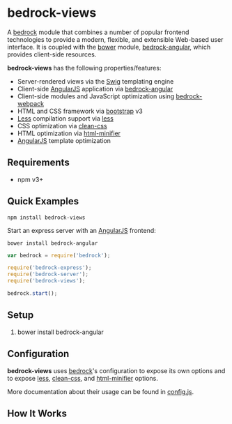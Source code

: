 # bedrock-views

A [bedrock][] module that combines a number of popular frontend technologies
to provide a modern, flexible, and extensible Web-based user interface. It
is coupled with the [bower][] module, [bedrock-angular][], which provides
client-side resources.

**bedrock-views** has the following properties/features:
* Server-rendered views via the [Swig][] templating engine
* Client-side [AngularJS][] application via [bedrock-angular][]
* Client-side modules and JavaScript optimization using [bedrock-webpack][]
* HTML and CSS framework via [bootstrap][] v3
* [Less][] compilation support via [less][]
* CSS optimization via [clean-css][]
* HTML optimization via [html-minifier][]
* [AngularJS][] template optimization

## Requirements

- npm v3+

## Quick Examples

```
npm install bedrock-views
```

Start an express server with an [AngularJS][] frontend:

```
bower install bedrock-angular
```

```js
var bedrock = require('bedrock');

require('bedrock-express');
require('bedrock-server');
require('bedrock-views');

bedrock.start();
```

<!--
TODO: command line usage of compile-less
TODO: command line usage of optimize
TODO: use 'bedrock-views.vars.get' event
-->

## Setup

1. bower install bedrock-angular

## Configuration

**bedrock-views** uses [bedrock][]'s configuration to expose its own
options and to expose [less][], [clean-css][], and [html-minifier][] options.

<!--
TODO: description of `bedrock.config.views.vars`
TODO: description of how to override angular templates
-->

More documentation about their usage can be found in [config.js](./lib/config.js).

## How It Works

<!--
TODO: general
TODO: description of `bedrock-views.vars.get` event
TODO: description of `bedrock-views.add` event (possibly rename as well)
-->

<!--
TODO: description of 'bedrock-views.cli.optimize.init' event
-->

[bedrock]: https://github.com/digitalbazaar/bedrock
[bedrock-angular]: https://github.com/digitalbazaar/bedrock-angular
[bedrock-express]: https://github.com/digitalbazaar/bedrock-express
[bedrock-views]: https://github.com/digitalbazaar/bedrock-views
[bedrock-webpack]: https://github.com/digitalbazaar/bedrock-webpack
[bootstrap]: http://getbootstrap.com/
[bower]: http://bower.io/
[clean-css]: https://github.com/jakubpawlowicz/clean-css
[html-minifier]: https://github.com/kangax/html-minifier
[less]: https://github.com/less/less.js/
[AngularJS]: https://github.com/angular/angular.js
[Less]: http://lesscss.org/
[Swig]: http://paularmstrong.github.io/swig/
